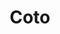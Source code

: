 ---
title: "Coto"
url: /ciudad-autonoma-de-buenos-aires/coto-avenida-lope-de-vega/
shop: Supermarkt
---
